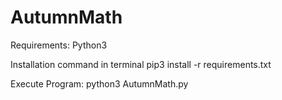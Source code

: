 # AutumnMath
Requirements:
Python3

Installation command in terminal
pip3 install -r requirements.txt

Execute Program:
python3 AutumnMath.py
